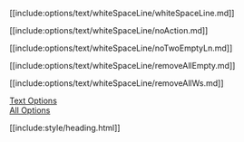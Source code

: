 [[include:options/text/whiteSpaceLine/whiteSpaceLine.md]]

[[include:options/text/whiteSpaceLine/noAction.md]]

[[include:options/text/whiteSpaceLine/noTwoEmptyLn.md]]

[[include:options/text/whiteSpaceLine/removeAllEmpty.md]]

[[include:options/text/whiteSpaceLine/removeAllWs.md]]

[Text Options](../)  
[All Options](../../)

[[include:style/heading.html]]